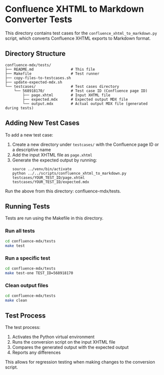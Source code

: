 # Confluence XHTML to Markdown Converter Tests

This directory contains test cases for the `confluence_xhtml_to_markdown.py` script, which converts Confluence XHTML exports to Markdown format.

## Directory Structure

```
confluence-mdx/tests/
├── README.md                 # This file
├── Makefile                  # Test runner
├── copy-files-to-testcases.sh
├── update-expected-mdx.sh
└── testcases/                # Test cases directory
    └── 568918170/            # Test case ID (Confluence page ID)
        ├── page.xhtml        # Input XHTML file
        ├── expected.mdx      # Expected output MDX file
        └── output.mdx        # Actual output MDX file (generated during tests)
```

## Adding New Test Cases

To add a new test case:

1. Create a new directory under `testcases/` with the Confluence page ID or a descriptive name
2. Add the input XHTML file as `page.xhtml`
3. Generate the expected output by running:
   ```
   source ../venv/bin/activate
   python ../../scripts/confluence_xhtml_to_markdown.py testcases/YOUR_TEST_ID/page.xhtml testcases/YOUR_TEST_ID/expected.mdx
   ```

Run the above from this directory: confluence-mdx/tests.

## Running Tests

Tests are run using the Makefile in this directory.

### Run all tests

```bash
cd confluence-mdx/tests
make test
```

### Run a specific test

```bash
cd confluence-mdx/tests
make test-one TEST_ID=568918170
```

### Clean output files

```bash
cd confluence-mdx/tests
make clean
```

## Test Process

The test process:

1. Activates the Python virtual environment
2. Runs the conversion script on the input XHTML file
3. Compares the generated output with the expected output
4. Reports any differences

This allows for regression testing when making changes to the conversion script.